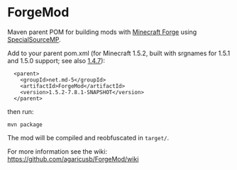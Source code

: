 ForgeMod
========

Maven parent POM for building mods with [Minecraft Forge](http://minecraftforge.net/) using [SpecialSourceMP](https://github.com/agaricusb/SpecialSourceMP).

Add to your parent pom.xml (for Minecraft 1.5.2, built with srgnames for 1.5.1 and 1.5.0 support; see also [1.4.7](https://github.com/agaricusb/ForgeMod/tree/MC147)):

      <parent>
        <groupId>net.md-5</groupId>
        <artifactId>ForgeMod</artifactId>
        <version>1.5.2-7.8.1-SNAPSHOT</version>
      </parent>

then run:

    mvn package

The mod will be compiled and reobfuscated in `target/`.

For more information see the wiki: https://github.com/agaricusb/ForgeMod/wiki

